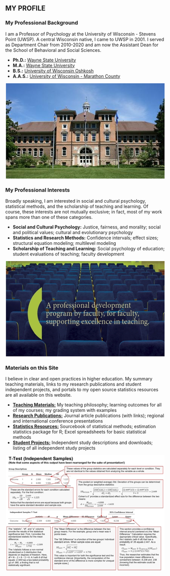 ## MY PROFILE

### My Professional Background

I am a Professor of Psychology at the University of Wisconsin - Stevens Point (UWSP). A central Wisconsin native, I came to UWSP in 2001. I served as Department Chair from 2010-2020 and am now the Assistant Dean for the School of Behavioral and Social Sciences.

- **Ph.D.:** [Wayne State University](http://www.clas.wayne.edu/psychology/)
- **M.A.:** [Wayne State University](http://www.clas.wayne.edu/psychology/)
- **B.S.:** [University of Wisconsin Oshkosh](https://www.uwosh.edu/psychology)
- **A.A.S.:** [University of Wisconsin - Marathon County](https://www.uwsp.edu/wausau/Pages/default.aspx)

<p align="center" class=icon><kbd><img src="teaching/UWSP.jpg"></kbd></p>

### My Professional Interests

Broadly speaking, I am interested in social and cultural psychology, statistical methods, and the scholarship of teaching and learning. Of course, these interests are not mutually exclusive; in fact, most of my work spans more than one of these categories.

- **Social and Cultural Psychology:** Justice, fairness, and morality; social and political values; cultural and evolutionary psychology
- **Statistics and Research Methods:** Confidence intervals; effect sizes; structural equation modeling; multilevel modeling
- **Scholarship of Teaching and Learning:** Social psychology of education; student evaluations of teaching; faculty development

<p align="center" class=icon><kbd><img src="research/FACETS.jpg"></kbd></p>

### Materials on this Site

I believe in clear and open practices in higher education. My summary teaching materials, links to my research publications and student independent projects, and portals to my open source statistics resources are all available on this website.

- [**Teaching Materials:**](./teaching/) My teaching philosophy; learning outcomes for all of my courses; my grading system with examples
- [**Research Publications:**](./research/) Journal article publications (with links); regional and international conference presentations
- [**Statistics Resources:**](./resources/) Sourcebook of statistical methods; estimation statistics package for R; Excel spreadsheets for basic statistical methods
- [**Student Projects:**](./projects/) Independent study descriptions and downloads; listing of all independent study projects

<p align="center" class=icon><kbd><img src="resources/AnnotatedOutput.jpg"></kbd></p>